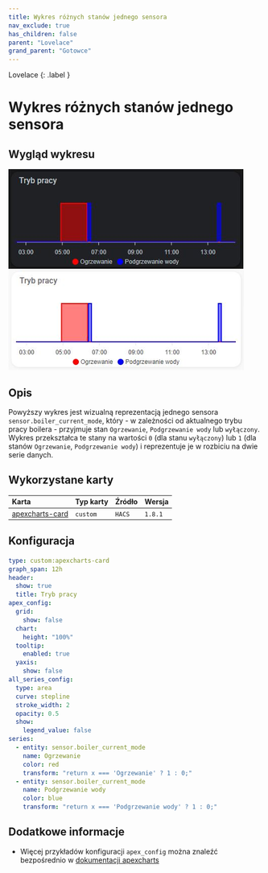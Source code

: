 ```yaml
---
title: Wykres różnych stanów jednego sensora
nav_exclude: true
has_children: false
parent: "Lovelace"
grand_parent: "Gotowce"
---
```

Lovelace
{: .label }

# Wykres różnych stanów jednego sensora

## Wygląd wykresu

![Wykres trybu pracy pieca](../../../assets/images/wykres-pracy-pieca-dark.jpg)
![Wykres trybu pracy pieca](../../../assets/images/wykres-pracy-pieca-light.JPG)

## Opis

Powyższy wykres jest wizualną reprezentacją jednego sensora `sensor.boiler_current_mode`, który - w zależności od aktualnego trybu pracy boilera - przyjmuje stan  `Ogrzewanie`, `Podgrzewanie wody` lub `wyłączony`. Wykres przekształca te stany na wartości `0` (dla stanu `wyłączony`) lub `1` (dla stanów `Ogrzewanie`, `Podgrzewanie wody`) i reprezentuje je w rozbiciu na dwie serie danych.

## Wykorzystane karty

| Karta                                                             | Typ karty         | Źródło | Wersja |
|:------------------------------------------------------------------|:------------------|:-------|:-------|
| [apexcharts-card](https://github.com/RomRider/apexcharts-card)    | `custom`          | `HACS` |`1.8.1` |

## Konfiguracja

```yaml
type: custom:apexcharts-card
graph_span: 12h
header:
  show: true
  title: Tryb pracy
apex_config:
  grid:
    show: false
  chart:
    height: "100%"
  tooltip:
    enabled: true
  yaxis:
    show: false
all_series_config:
  type: area
  curve: stepline
  stroke_width: 2
  opacity: 0.5
  show:
    legend_value: false
series:
  - entity: sensor.boiler_current_mode
    name: Ogrzewanie
    color: red
    transform: "return x === 'Ogrzewanie' ? 1 : 0;"
  - entity: sensor.boiler_current_mode
    name: Podgrzewanie wody
    color: blue
    transform: "return x === 'Podgrzewanie wody' ? 1 : 0;"
```
## Dodatkowe informacje

* Więcej przykładów konfiguracji `apex_config` można znaleźć bezpośrednio w [dokumentacji apexcharts](https://apexcharts.com/docs/options/)
